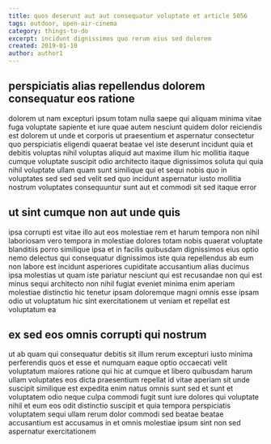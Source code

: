 ```yaml
---
title: quos deserunt aut aut consequatur voluptate et article 5056
tags: outdoor, open-air-cinema
category: things-to-do
excerpt: incidunt dignissimos quo rerum eius sed dolorem
created: 2019-01-10
author: author1
---
```


## perspiciatis alias repellendus dolorem consequatur eos ratione

dolorem ut nam excepturi ipsum totam nulla saepe qui aliquam minima vitae fuga voluptate sapiente et iure quae autem nesciunt quidem dolor reiciendis est dolorem ut unde et corporis ut praesentium et aspernatur consectetur quo perspiciatis eligendi quaerat beatae vel iste deserunt incidunt quia et debitis voluptas nihil voluptas aliquid aut maxime illum hic mollitia itaque cumque voluptate suscipit odio architecto itaque dignissimos soluta qui quia nihil voluptate ullam quam sunt similique qui et sequi nobis quo in voluptates sed sed sed velit sed quo incidunt aspernatur iusto mollitia nostrum voluptates consequuntur sunt aut et commodi sit sed itaque error

## ut sint cumque non aut unde quis

ipsa corrupti est vitae illo aut eos molestiae rem et harum tempora non nihil laboriosam vero tempora in molestiae dolores totam nobis quaerat voluptate blanditiis porro similique ipsa et in facilis quibusdam dignissimos eius optio nemo delectus qui consequatur dignissimos iste quia repellendus ab eum non labore est incidunt asperiores cupiditate accusantium alias ducimus ipsa molestias ut quam iste pariatur nesciunt qui est recusandae non qui est minus sequi architecto non nihil fugiat eveniet minima enim aperiam molestiae distinctio hic tenetur ipsam doloremque magni omnis esse ipsam odio ut voluptatum hic sint exercitationem ut veniam et repellat est voluptatum ea

## ex sed eos omnis corrupti qui nostrum

ut ab quam qui consequatur debitis sit illum rerum excepturi iusto minima perferendis quos et esse et numquam eaque optio occaecati velit voluptatum maiores ratione qui hic at cumque et libero quibusdam harum ullam voluptates eos dicta praesentium repellat id vitae aperiam sit unde suscipit similique est expedita enim natus omnis sunt sed et sunt et voluptatem odio neque culpa commodi fugit sunt iure dolores qui voluptate nihil et eum eos odit distinctio suscipit et quia tempora perspiciatis voluptatem sequi ullam rerum dolor commodi sed beatae beatae accusantium est accusamus in et omnis molestiae ipsum sint non sed aspernatur exercitationem
